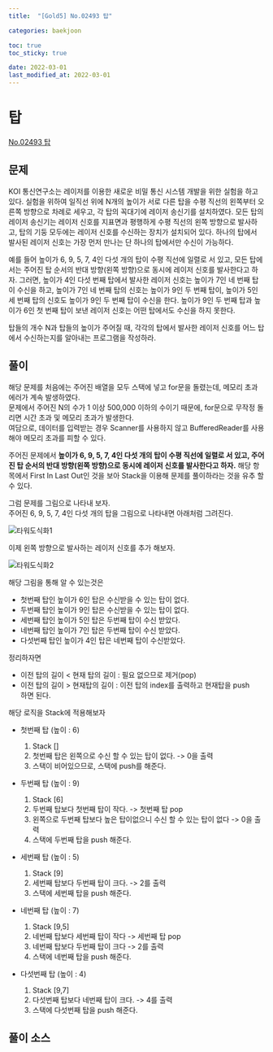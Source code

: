 ```yaml
---
title:  "[Gold5] No.02493 탑"

categories: baekjoon

toc: true
toc_sticky: true

date: 2022-03-01
last_modified_at: 2022-03-01
---
```


# 탑

[No.02493 탑](https://www.acmicpc.net/problem/2493)

## 문제

KOI 통신연구소는 레이저를 이용한 새로운 비밀 통신 시스템 개발을 위한 실험을 하고 있다. 실험을 위하여 일직선 위에 N개의 높이가 서로 다른 탑을 수평 직선의 왼쪽부터 오른쪽 방향으로 차례로 세우고, 각 탑의 꼭대기에 레이저 송신기를 설치하였다. 모든 탑의 레이저 송신기는 레이저 신호를 지표면과 평행하게 수평 직선의 왼쪽 방향으로 발사하고, 탑의 기둥 모두에는 레이저 신호를 수신하는 장치가 설치되어 있다. 하나의 탑에서 발사된 레이저 신호는 가장 먼저 만나는 단 하나의 탑에서만 수신이 가능하다.

예를 들어 높이가 6, 9, 5, 7, 4인 다섯 개의 탑이 수평 직선에 일렬로 서 있고, 모든 탑에서는 주어진 탑 순서의 반대 방향(왼쪽 방향)으로 동시에 레이저 신호를 발사한다고 하자. 그러면, 높이가 4인 다섯 번째 탑에서 발사한 레이저 신호는 높이가 7인 네 번째 탑이 수신을 하고, 높이가 7인 네 번째 탑의 신호는 높이가 9인 두 번째 탑이, 높이가 5인 세 번째 탑의 신호도 높이가 9인 두 번째 탑이 수신을 한다. 높이가 9인 두 번째 탑과 높이가 6인 첫 번째 탑이 보낸 레이저 신호는 어떤 탑에서도 수신을 하지 못한다.

탑들의 개수 N과 탑들의 높이가 주어질 때, 각각의 탑에서 발사한 레이저 신호를 어느 탑에서 수신하는지를 알아내는 프로그램을 작성하라. 

## 풀이

해당 문제를 처음에는 주어진 배열을 모두 스택에 넣고 for문을 돌렸는데, 메모리 초과 에러가 계속 발생하였다.  
문제에서 주어진 N의 수가 1 이상 500,000 이하의 수이기 때문에, for문으로 무작정 돌리면 시간 초과 및 메모리 초과가 발생한다.  
여담으로, 데이터를 입력받는 경우 Scanner를 사용하지 않고 BufferedReader를 사용해야 메모리 초과를 피할 수 있다.

주어진 문제에서  **높이가 6, 9, 5, 7, 4인 다섯 개의 탑이 수평 직선에 일렬로 서 있고, 주어진 탑 순서의 반대 방향(왼쪽 방향)으로 동시에 레이저 신호를 발사한다고 하자.** 해당 항목에서 First In Last Out인 것을 보아 Stack을 이용해 문제를 풀이하라는 것을 유추 할 수 있다.

그럼 문제를 그림으로 나타내 보자.  
주어진 6, 9, 5, 7, 4인 다섯 개의 탑을 그림으로 나타내면 아래처럼 그려진다.

![타워도식화1]({{site.url}}/assets/image/2022/2022-03-01/tower001.PNG )

이제 왼쪽 방향으로 발사하는 레이저 신호를 추가 해보자.

![타워도식화2]({{site.url}}/assets/image/2022/2022-03-01/tower002.PNG )

해당 그림을 통해 알 수 있는것은
- 첫번째 탑인 높이가 6인 탑은 수신받을 수 있는 탑이 없다.
- 두번째 탑인 높이가 9인 탑은 수신받을 수 있는 탑이 없다.
- 세번째 탑인 높이가 5인 탑은 두번째 탑이 수신 받았다.
- 네번째 탑인 높이가 7인 탑은 두번째 탑이 수신 받았다.
- 다섯번째 탑인 높이가 4인 탑은 네번째 탑이 수신받았다.

정리하자면  
- 이전 탑의 길이 < 현재 탑의 길이 : 필요 없으므로 제거(pop)  
- 이전 탑의 길이 > 현재탑의 길이 : 이전 탑의 index를 출력하고 현재탑을 push  
하면 된다.  

해당 로직을 Stack에 적용해보자

- 첫번째 탑 (높이 : 6)  
  1) Stack []  
  2) 첫번째 탑은 왼쪽으로 수신 할 수 있는 탑이 없다. -> 0을 출력  
  3) 스택이 비어있으므로, 스택에 push를 해준다.  

- 두번째 탑 (높이 : 9)  
  1) Stack [6]  
  2) 두번째 탑보다 첫번째 탑이 작다. -> 첫번째 탑 pop  
  3) 왼쪽으로 두번째 탑보다 높은 탑이없으니 수신 할 수 있는 탑이 없다 -> 0을 출력  
  4) 스택에 두번째 탑을 push 해준다.  

- 세번째 탑 (높이 : 5)  
  1) Stack [9]
  2) 세번째 탑보다 두번째 탑이 크다. -> 2를 출력  
  3) 스택에 세번째 탑을 push 해준다.  

- 네번째 탑 (높이 : 7)  
  1) Stack [9,5]
  2) 네번째 탑보다 세번째 탑이 작다 -> 세번째 탑 pop  
  3) 네번째 탑보다 두번째 탑이 크다 -> 2를 출력
  4) 스택에 네번째 탑을 push 해준다.

- 다섯번째 탑 (높이 : 4)  
  1) Stack [9,7]
  2) 다섯번째 탑보다 네번째 탑이 크다. -> 4를 출력
  3) 스택에 다섯번째 탑을 push 해준다.  
  
## 풀이 소스

<script src="https://gist.github.com/dh37789/c6afd1dafff899664e42fa2ce49063b9.js"></script>



  


